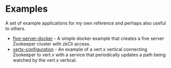 # Examples

A set of example applications for my own reference and perhaps also useful to
others.

* [five-server-docker](https://github.com/lukeolbrish/examples/tree/master/zookeeper/five-server-docker) - A simple docker example that creates a five server Zookeeper cluster with zkCli access.
* [vertx-configuration](https://github.com/lukeolbrish/examples/tree/master/zookeeper/vertx-configuration) - An example of a vert.x vertical connecting Zookeeper to vert.x with a service that periodically updates a path being watched by the vert.x vertical.
